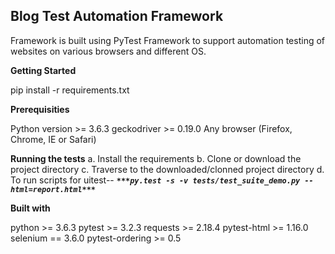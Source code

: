 **Blog Test Automation Framework**
----------------------------------

Framework is built using PyTest Framework to support automation testing of websites on various browsers and different OS.

**Getting Started**

pip install -r requirements.txt

**Prerequisities**

Python version >= 3.6.3
geckodriver  >= 0.19.0 
Any browser (Firefox, Chrome, IE or Safari)

**Running the tests**
a. Install the requirements
b. Clone or download the project directory
c. Traverse to the downloaded/clonned project directory
d. To run scripts for uitest--
 ***`***py.test -s -v tests/test_suite_demo.py --html=report.html***`***


**Built with**

python >= 3.6.3
pytest >= 3.2.3
requests >= 2.18.4
pytest-html >= 1.16.0 
selenium == 3.6.0
pytest-ordering >= 0.5 
